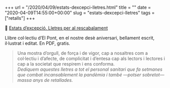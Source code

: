 +++
url = "/2020/04/09/estats-dexcepci-lletres.html"
title = ""
date = "2020-04-09T14:55:00+00:00"
slug = "estats-dexcepci-lletres"
tags = ["retalls"]
+++

📖 [Estats d’excepció. Lletres per al rescabalament](http://elpontdeleslletres.cat/estatsdexcepcio/)

Llibre col·lectiu d’El Pont, en el nostre desè aniversari, bellament escrit, il·lustrat i editat. En PDF, gratis.

> Una mostra d’orgull, de força i de vigor, cap a nosaltres com a col·lectiu i d’afecte, de complicitat i d’entesa cap als lectors i lectores i cap a la societat que respirem i ens conforma.   
*Dediquem aquestes lletres a tot el personal sanitari que fa setmanes que combat incansablement la pandèmia i també —potser sobretot— massa anys de retallades.*
